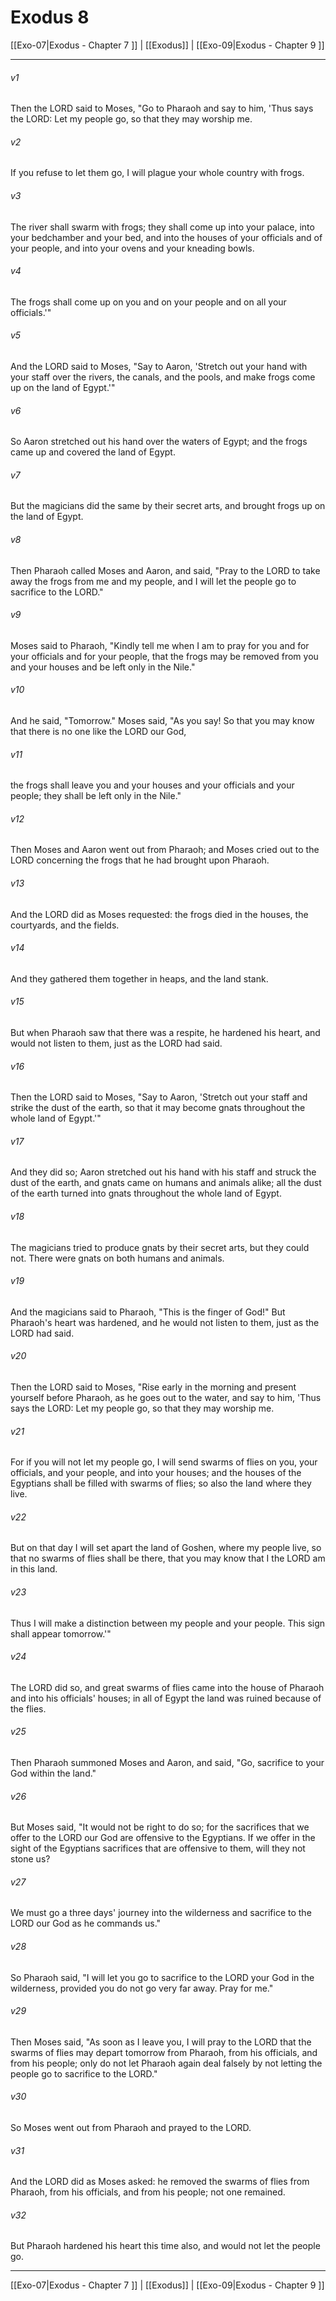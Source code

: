 # Exodus 8

[[Exo-07|Exodus - Chapter 7 ]] | [[Exodus]] | [[Exo-09|Exodus - Chapter 9 ]]
***

###### v1
Then the LORD said to Moses, "Go to Pharaoh and say to him, 'Thus says the LORD: Let my people go, so that they may worship me.
###### v2
If you refuse to let them go, I will plague your whole country with frogs.
###### v3
The river shall swarm with frogs; they shall come up into your palace, into your bedchamber and your bed, and into the houses of your officials and of your people, and into your ovens and your kneading bowls.
###### v4
The frogs shall come up on you and on your people and on all your officials.'"
###### v5
And the LORD said to Moses, "Say to Aaron, 'Stretch out your hand with your staff over the rivers, the canals, and the pools, and make frogs come up on the land of Egypt.'"
###### v6
So Aaron stretched out his hand over the waters of Egypt; and the frogs came up and covered the land of Egypt.
###### v7
But the magicians did the same by their secret arts, and brought frogs up on the land of Egypt.
###### v8
Then Pharaoh called Moses and Aaron, and said, "Pray to the LORD to take away the frogs from me and my people, and I will let the people go to sacrifice to the LORD."
###### v9
Moses said to Pharaoh, "Kindly tell me when I am to pray for you and for your officials and for your people, that the frogs may be removed from you and your houses and be left only in the Nile."
###### v10
And he said, "Tomorrow." Moses said, "As you say! So that you may know that there is no one like the LORD our God,
###### v11
the frogs shall leave you and your houses and your officials and your people; they shall be left only in the Nile."
###### v12
Then Moses and Aaron went out from Pharaoh; and Moses cried out to the LORD concerning the frogs that he had brought upon Pharaoh.
###### v13
And the LORD did as Moses requested: the frogs died in the houses, the courtyards, and the fields.
###### v14
And they gathered them together in heaps, and the land stank.
###### v15
But when Pharaoh saw that there was a respite, he hardened his heart, and would not listen to them, just as the LORD had said.
###### v16
Then the LORD said to Moses, "Say to Aaron, 'Stretch out your staff and strike the dust of the earth, so that it may become gnats throughout the whole land of Egypt.'"
###### v17
And they did so; Aaron stretched out his hand with his staff and struck the dust of the earth, and gnats came on humans and animals alike; all the dust of the earth turned into gnats throughout the whole land of Egypt.
###### v18
The magicians tried to produce gnats by their secret arts, but they could not. There were gnats on both humans and animals.
###### v19
And the magicians said to Pharaoh, "This is the finger of God!" But Pharaoh's heart was hardened, and he would not listen to them, just as the LORD had said.
###### v20
Then the LORD said to Moses, "Rise early in the morning and present yourself before Pharaoh, as he goes out to the water, and say to him, 'Thus says the LORD: Let my people go, so that they may worship me.
###### v21
For if you will not let my people go, I will send swarms of flies on you, your officials, and your people, and into your houses; and the houses of the Egyptians shall be filled with swarms of flies; so also the land where they live.
###### v22
But on that day I will set apart the land of Goshen, where my people live, so that no swarms of flies shall be there, that you may know that I the LORD am in this land.
###### v23
Thus I will make a distinction between my people and your people. This sign shall appear tomorrow.'"
###### v24
The LORD did so, and great swarms of flies came into the house of Pharaoh and into his officials' houses; in all of Egypt the land was ruined because of the flies.
###### v25
Then Pharaoh summoned Moses and Aaron, and said, "Go, sacrifice to your God within the land."
###### v26
But Moses said, "It would not be right to do so; for the sacrifices that we offer to the LORD our God are offensive to the Egyptians. If we offer in the sight of the Egyptians sacrifices that are offensive to them, will they not stone us?
###### v27
We must go a three days' journey into the wilderness and sacrifice to the LORD our God as he commands us."
###### v28
So Pharaoh said, "I will let you go to sacrifice to the LORD your God in the wilderness, provided you do not go very far away. Pray for me."
###### v29
Then Moses said, "As soon as I leave you, I will pray to the LORD that the swarms of flies may depart tomorrow from Pharaoh, from his officials, and from his people; only do not let Pharaoh again deal falsely by not letting the people go to sacrifice to the LORD."
###### v30
So Moses went out from Pharaoh and prayed to the LORD.
###### v31
And the LORD did as Moses asked: he removed the swarms of flies from Pharaoh, from his officials, and from his people; not one remained.
###### v32
But Pharaoh hardened his heart this time also, and would not let the people go.

***

[[Exo-07|Exodus - Chapter 7 ]] | [[Exodus]] | [[Exo-09|Exodus - Chapter 9 ]]
